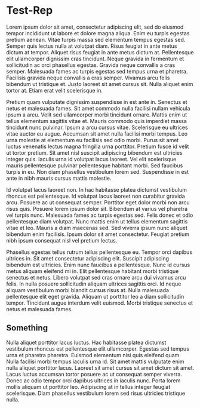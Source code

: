 # Test-Rep

Lorem ipsum dolor sit amet, consectetur adipiscing elit, sed do eiusmod tempor incididunt ut labore et dolore magna aliqua. Enim eu turpis egestas pretium aenean. Vitae turpis massa sed elementum tempus egestas sed. Semper quis lectus nulla at volutpat diam. Risus feugiat in ante metus dictum at tempor. Aliquet risus feugiat in ante metus dictum at. Pellentesque elit ullamcorper dignissim cras tincidunt. Neque gravida in fermentum et sollicitudin ac orci phasellus egestas. Gravida neque convallis a cras semper. Malesuada fames ac turpis egestas sed tempus urna et pharetra. Facilisis gravida neque convallis a cras semper. Vivamus arcu felis bibendum ut tristique et. Justo laoreet sit amet cursus sit. Nulla aliquet enim tortor at. Etiam erat velit scelerisque in.

Pretium quam vulputate dignissim suspendisse in est ante in. Senectus et netus et malesuada fames. Sit amet commodo nulla facilisi nullam vehicula ipsum a arcu. Velit sed ullamcorper morbi tincidunt ornare. Mattis enim ut tellus elementum sagittis vitae et. Mauris commodo quis imperdiet massa tincidunt nunc pulvinar. Ipsum a arcu cursus vitae. Scelerisque eu ultrices vitae auctor eu augue. Accumsan sit amet nulla facilisi morbi tempus. Leo urna molestie at elementum eu facilisis sed odio morbi. Purus sit amet luctus venenatis lectus magna fringilla urna porttitor. Pretium fusce id velit ut tortor pretium. Sit amet nisl suscipit adipiscing bibendum est ultricies integer quis. Iaculis urna id volutpat lacus laoreet. Vel elit scelerisque mauris pellentesque pulvinar pellentesque habitant morbi. Sed faucibus turpis in eu. Non diam phasellus vestibulum lorem sed. Suspendisse in est ante in nibh mauris cursus mattis molestie.

Id volutpat lacus laoreet non. In hac habitasse platea dictumst vestibulum rhoncus est pellentesque. Id volutpat lacus laoreet non curabitur gravida arcu. Posuere ac ut consequat semper. Porttitor eget dolor morbi non arcu risus quis. Posuere lorem ipsum dolor sit. Bibendum at varius vel pharetra vel turpis nunc. Malesuada fames ac turpis egestas sed. Felis donec et odio pellentesque diam volutpat. Nunc mattis enim ut tellus elementum sagittis vitae et leo. Mauris a diam maecenas sed. Sed viverra ipsum nunc aliquet bibendum enim facilisis. Ipsum dolor sit amet consectetur. Feugiat pretium nibh ipsum consequat nisl vel pretium lectus.

Phasellus egestas tellus rutrum tellus pellentesque eu. Tempor orci dapibus ultrices in. Sit amet consectetur adipiscing elit. Suscipit adipiscing bibendum est ultricies. Enim nunc faucibus a pellentesque. Nunc id cursus metus aliquam eleifend mi in. Elit pellentesque habitant morbi tristique senectus et netus. Libero volutpat sed cras ornare arcu dui vivamus arcu felis. In nulla posuere sollicitudin aliquam ultrices sagittis orci. Id neque aliquam vestibulum morbi blandit cursus risus at. Nulla malesuada pellentesque elit eget gravida. Aliquam ut porttitor leo a diam sollicitudin tempor. Tincidunt augue interdum velit euismod. Morbi tristique senectus et netus et malesuada fames.

## Something

Nulla aliquet porttitor lacus luctus. Hac habitasse platea dictumst vestibulum rhoncus est pellentesque elit ullamcorper. Egestas sed tempus urna et pharetra pharetra. Euismod elementum nisi quis eleifend quam. Nulla facilisi morbi tempus iaculis urna id. Sit amet mattis vulputate enim nulla aliquet porttitor lacus. Laoreet sit amet cursus sit amet dictum sit amet. Lacus luctus accumsan tortor posuere ac ut consequat semper viverra. Donec ac odio tempor orci dapibus ultrices in iaculis nunc. Porta lorem mollis aliquam ut porttitor leo. Adipiscing at in tellus integer feugiat scelerisque. Diam phasellus vestibulum lorem sed risus ultricies tristique nulla.
